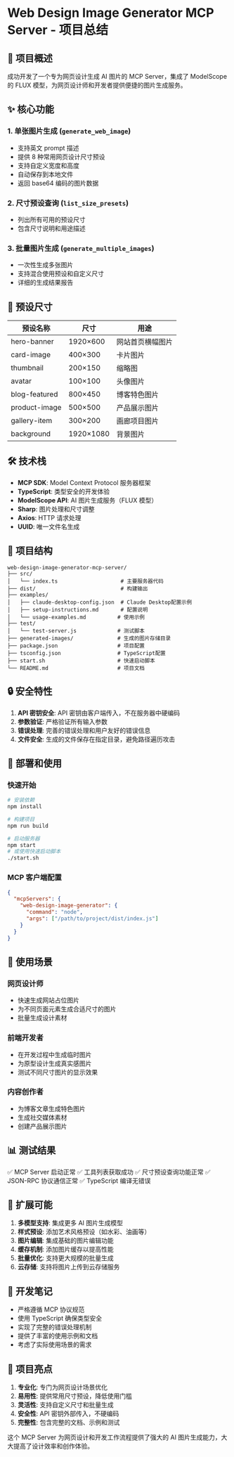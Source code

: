 # Web Design Image Generator MCP Server - 项目总结

## 🎯 项目概述

成功开发了一个专为网页设计生成 AI 图片的 MCP Server，集成了 ModelScope 的 FLUX 模型，为网页设计师和开发者提供便捷的图片生成服务。

## ✨ 核心功能

### 1. 单张图片生成 (`generate_web_image`)

- 支持英文 prompt 描述
- 提供 8 种常用网页设计尺寸预设
- 支持自定义宽度和高度
- 自动保存到本地文件
- 返回 base64 编码的图片数据

### 2. 尺寸预设查询 (`list_size_presets`)

- 列出所有可用的预设尺寸
- 包含尺寸说明和用途描述

### 3. 批量图片生成 (`generate_multiple_images`)

- 一次性生成多张图片
- 支持混合使用预设和自定义尺寸
- 详细的生成结果报告

## 📐 预设尺寸

| 预设名称      | 尺寸      | 用途             |
| ------------- | --------- | ---------------- |
| hero-banner   | 1920×600  | 网站首页横幅图片 |
| card-image    | 400×300   | 卡片图片         |
| thumbnail     | 200×150   | 缩略图           |
| avatar        | 100×100   | 头像图片         |
| blog-featured | 800×450   | 博客特色图片     |
| product-image | 500×500   | 产品展示图片     |
| gallery-item  | 300×200   | 画廊项目图片     |
| background    | 1920×1080 | 背景图片         |

## 🛠 技术栈

- **MCP SDK**: Model Context Protocol 服务器框架
- **TypeScript**: 类型安全的开发体验
- **ModelScope API**: AI 图片生成服务（FLUX 模型）
- **Sharp**: 图片处理和尺寸调整
- **Axios**: HTTP 请求处理
- **UUID**: 唯一文件名生成

## 📁 项目结构

```
web-design-image-generator-mcp-server/
├── src/
│   └── index.ts                    # 主要服务器代码
├── dist/                           # 构建输出
├── examples/
│   ├── claude-desktop-config.json  # Claude Desktop配置示例
│   ├── setup-instructions.md       # 配置说明
│   └── usage-examples.md          # 使用示例
├── test/
│   └── test-server.js             # 测试脚本
├── generated-images/              # 生成的图片存储目录
├── package.json                   # 项目配置
├── tsconfig.json                  # TypeScript配置
├── start.sh                       # 快速启动脚本
└── README.md                      # 项目文档
```

## 🔒 安全特性

1. **API 密钥安全**: API 密钥由客户端传入，不在服务器中硬编码
2. **参数验证**: 严格验证所有输入参数
3. **错误处理**: 完善的错误处理和用户友好的错误信息
4. **文件安全**: 生成的文件保存在指定目录，避免路径遍历攻击

## 🚀 部署和使用

### 快速开始

```bash
# 安装依赖
npm install

# 构建项目
npm run build

# 启动服务器
npm start
# 或使用快速启动脚本
./start.sh
```

### MCP 客户端配置

```json
{
  "mcpServers": {
    "web-design-image-generator": {
      "command": "node",
      "args": ["/path/to/project/dist/index.js"]
    }
  }
}
```

## 🎨 使用场景

### 网页设计师

- 快速生成网站占位图片
- 为不同页面元素生成合适尺寸的图片
- 批量生成设计素材

### 前端开发者

- 在开发过程中生成临时图片
- 为原型设计生成真实感图片
- 测试不同尺寸图片的显示效果

### 内容创作者

- 为博客文章生成特色图片
- 生成社交媒体素材
- 创建产品展示图片

## 📊 测试结果

✅ MCP Server 启动正常
✅ 工具列表获取成功
✅ 尺寸预设查询功能正常
✅ JSON-RPC 协议通信正常
✅ TypeScript 编译无错误

## 🔄 扩展可能

1. **多模型支持**: 集成更多 AI 图片生成模型
2. **样式预设**: 添加艺术风格预设（如水彩、油画等）
3. **图片编辑**: 集成基础的图片编辑功能
4. **缓存机制**: 添加图片缓存以提高性能
5. **批量优化**: 支持更大规模的批量生成
6. **云存储**: 支持将图片上传到云存储服务

## 📝 开发笔记

- 严格遵循 MCP 协议规范
- 使用 TypeScript 确保类型安全
- 实现了完整的错误处理机制
- 提供了丰富的使用示例和文档
- 考虑了实际使用场景的需求

## 🎉 项目亮点

1. **专业化**: 专门为网页设计场景优化
2. **易用性**: 提供常用尺寸预设，降低使用门槛
3. **灵活性**: 支持自定义尺寸和批量生成
4. **安全性**: API 密钥外部传入，不硬编码
5. **完整性**: 包含完整的文档、示例和测试

这个 MCP Server 为网页设计和开发工作流程提供了强大的 AI 图片生成能力，大大提高了设计效率和创作体验。
